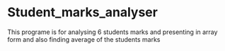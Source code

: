 # Student_marks_analyser
This programe is for analysing 6 students marks and presenting in array form and also finding average of the students marks
